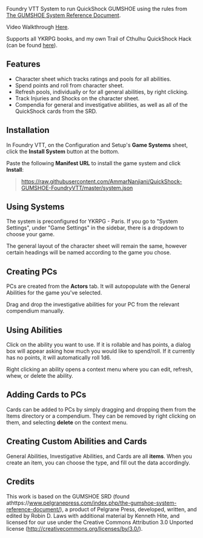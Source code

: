 Foundry VTT System to run QuickShock GUMSHOE using the rules from [The GUMSHOE System Reference Document](https://site.pelgranepress.com/index.php/the-gumshoe-system-reference-document/).

Video Walkthrough [Here](https://www.youtube.com/watch?v=hcl94LStQ8o).

Supports all YKRPG books, and my own Trail of Cthulhu QuickShock Hack (can be found [here](https://github.com/AmmarNanjiani/Trail-of-Cthulhu-QuickShock-Hack)).

## Features
* Character sheet which tracks ratings and pools for all abilities. 
* Spend points and roll from character sheet.
* Refresh pools, individually or for all general abilities, by right clicking.
* Track Injuries and Shocks on the character sheet.
* Compendia for general and investigative abilities, as well as all of the QuickShock cards from the SRD.

## Installation

In Foundry VTT, on the Configuration and Setup's **Game Systems** sheet, click the **Install System** button at the bottom.

Paste the following **Manifest URL** to install the game system and click **Install**:

>https://raw.githubusercontent.com/AmmarNanjiani/QuickShock-GUMSHOE-FoundryVTT/master/system.json

## Using Systems

The system is preconfigured for YKRPG - Paris. If you go to "System Settings", under "Game Settings" in the sidebar, there is a dropdown to choose your game.

The general layout of the character sheet will remain the same, however certain headings will be named according to the game you chose.

## Creating PCs

PCs are created from the **Actors** tab. It will autopopulate with the General Abilities for the game you've selected. 

Drag and drop the investigative abilities for your PC from the relevant compendium manually.

## Using Abilities

Click on the ability you want to use. If it is rollable and has points, a dialog box will appear asking how much you would like to spend/roll. If it currently has no points, it will automatically roll 1d6.

Right clicking an ability opens a context menu where you can edit, refresh, whew, or delete the ability.

## Adding Cards to PCs

Cards can be added to PCs by simply dragging and dropping them from the Items directory or a compendium. They can be removed by right clicking on them, and selecting **delete** on the context menu.

## Creating Custom Abilities and Cards

General Abilities, Investigative Abilities, and Cards are all **items**. When you create an item, you can choose the type, and fill out the data accordingly.
## Credits

This work is based on the GUMSHOE SRD (found athttps://www.pelgranepress.com/index.php/the-gumshoe-system-reference-document/), a product of Pelgrane Press, developed, written, and edited by Robin D. Laws with additional material by Kenneth Hite, and licensed for our use under the Creative Commons Attribution 3.0 Unported license (http://creativecommons.org/licenses/by/3.0/).
